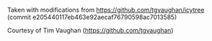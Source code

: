 Taken with modifications from https://github.com/tgvaughan/icytree
(commit e205440117eb463e92aecaf76790598ac7013585)

Courtesy of Tim Vaughan (https://github.com/tgvaughan)

